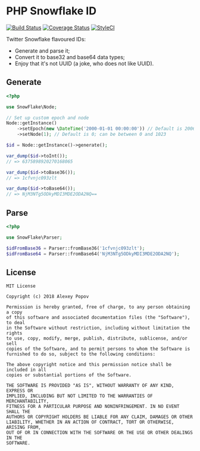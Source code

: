 # PHP Snowflake ID

[![Build Status](https://travis-ci.org/alexeyco/php-snowflake-id.svg?branch=master)](https://travis-ci.org/alexeyco/php-snowflake-id)
[![Coverage Status](https://coveralls.io/repos/github/alexeyco/php-snowflake-id/badge.svg?branch=master)](https://coveralls.io/github/alexeyco/php-snowflake-id?branch=master)
[![StyleCI](https://styleci.io/repos/123744194/shield?style=flat&branch=master)](https://styleci.io/repos/123744194?branch=master)

Twitter Snowflake flavoured IDs:
* Generate and parse it;
* Convert it to base32 and base64 data types;
* Enjoy that it's not UUID (a joke, who does not like UUID).

## Generate

```php
<?php

use SnowFlake\Node;

// Set up custom epoch and node
Node::getInstance()
    ->setEpoch(new \DateTime('2000-01-01 00:00:00')) // Default is 2006-03-21:20:50:14 GMT
    ->setNode(1); // Default is 0; can be between 0 and 1023

$id = Node::getInstance()->generate();

var_dump($id->toInt());
// => 6375898920270168065

var_dump($id->toBase36());
// => 1cfvnjc093zlt

var_dump($id->toBase64());
// => NjM3NTg5ODkyMDI3MDE2ODA2NQ==
```

## Parse
```php
<?php

use SnowFlake\Parser;

$idFromBase36 = Parser::fromBase36('1cfvnjc093zlt');
$idFromBase64 = Parser::fromBase64('NjM3NTg5ODkyMDI3MDE2ODA2NQ');
```

## License

```
MIT License

Copyright (c) 2018 Alexey Popov

Permission is hereby granted, free of charge, to any person obtaining a copy
of this software and associated documentation files (the "Software"), to deal
in the Software without restriction, including without limitation the rights
to use, copy, modify, merge, publish, distribute, sublicense, and/or sell
copies of the Software, and to permit persons to whom the Software is
furnished to do so, subject to the following conditions:

The above copyright notice and this permission notice shall be included in all
copies or substantial portions of the Software.

THE SOFTWARE IS PROVIDED "AS IS", WITHOUT WARRANTY OF ANY KIND, EXPRESS OR
IMPLIED, INCLUDING BUT NOT LIMITED TO THE WARRANTIES OF MERCHANTABILITY,
FITNESS FOR A PARTICULAR PURPOSE AND NONINFRINGEMENT. IN NO EVENT SHALL THE
AUTHORS OR COPYRIGHT HOLDERS BE LIABLE FOR ANY CLAIM, DAMAGES OR OTHER
LIABILITY, WHETHER IN AN ACTION OF CONTRACT, TORT OR OTHERWISE, ARISING FROM,
OUT OF OR IN CONNECTION WITH THE SOFTWARE OR THE USE OR OTHER DEALINGS IN THE
SOFTWARE.
```
